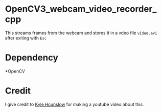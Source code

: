 # OpenCV3_webcam_video_recorder_cpp
This streams frames from the webcam and stores it in a vdeo file ```video.avi``` after exiting with ```Esc``` 

# Dependency
*OpenCV

# Credit
I give credit to [Kyle Hounslow](https://github.com/kylehounslow) for making a youtube video about this.
